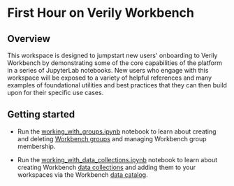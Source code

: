 # First Hour on Verily Workbench

## Overview

This workspace is designed to jumpstart new users' onboarding to Verily Workbench by demonstrating some of the core capabilities of the platform in a series of JupyterLab notebooks.
New users who engage with this workspace will be exposed to a variety of helpful references and many examples of foundational utilities and best practices that they can then build upon for their specific use cases.

## Getting started

- Run the [working_with_groups.ipynb](https://github.com/DataBiosphere/terra-axon-examples/blob/main/first_hour_on_vwb/working_with_groups.ipynb) notebook to learn about creating and deleting [Workbench groups](https://terra-docs.api.verily.com/docs/reference/glossary/#group) and managing Workbench group membership.

- Run the [working_with_data_collections.ipynb](https://github.com/DataBiosphere/terra-axon-examples/blob/main/first_hour_on_vwb/working_with_data_collections.ipynb) notebook to learn about creating Workbench [data collections](https://terra-docs.api.verily.com/docs/reference/glossary/#data-collection) and adding them to your workspaces via the Workbench [data catalog](https://terra-docs.api.verily.com/docs/reference/glossary/#data-catalog).
